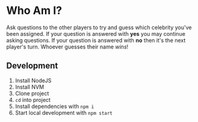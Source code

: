 # Who Am I?

Ask questions to the other players to try and guess which celebrity you've been assigned. If your question is answered with   **yes** you may continue asking questions. If your question is answered with **no** then it's the next player's turn. Whoever guesses their name _wins_!

## Development

1. Install NodeJS
2. Install NVM
3. Clone project
4. `cd` into project
5. Install dependencies with `npm i`
6. Start local development with `npm start`
